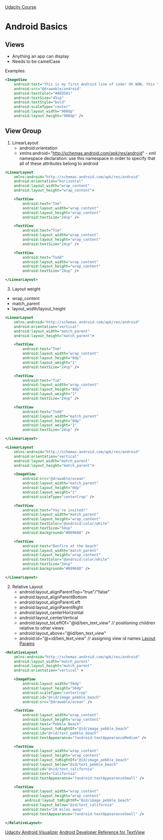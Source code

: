 [Udacity Course](https://classroom.udacity.com/courses/ud834-gwg)

# Android Basics

## Views 
- Anything an app can display
- Needs to be camelCase

Examples: 

```xml
<ImageView
    android:text="This is my first Android line of code! Oh WOW, this thing is really cool, now I feel like we are back in business. Don't you think?"
    android:src="@drawable/android"
	android:textColor="#AED581"
    android:textSize="45sp"
    android:textStyle="bold"
    android:scaleType="center" 
    android:layout_width="900dp"
    android:layout_height="900dp" />
```

## View Group 

1. LinearLayout
    - android:orientation
    - xmlns:android="http://schemas.android.com/apk/res/android" - xml namespace declaration: use this namespace in order to specify that all of these attributes belong to android

```xml
<LinearLayout
    xmlns:android="http://schemas.android.com/apk/res/android"
    android:orientation="horizontal"
    android:layout_width="wrap_content"
    android:layout_height="wrap_content">

    <TextView
        android:text="Tom"
        android:layout_width="wrap_content"
        android:layout_height="wrap_content"
        android:textSize="24sp" />

    <TextView
        android:text="Tim"
        android:layout_width="wrap_content"
        android:layout_height="wrap_content"
        android:textSize="24sp" />

    <TextView
        android:text="Todd"
        android:layout_width="wrap_content"
        android:layout_height="wrap_content"
        android:textSize="24sp" />

</LinearLayout>
```

3. Layout weight
- wrap_content
- match_parent
- layout_width/layout_height

```xml
<LinearLayout
    xmlns:android="http://schemas.android.com/apk/res/android"
    android:orientation="vertical"
    android:layout_width="match_parent"
    android:layout_height="match_parent">

    <TextView
        android:text="Tom"
        android:layout_width="wrap_content"
        android:layout_height="0dp"
        android:layout_weight="1"
        android:textSize="24sp" />

    <TextView
        android:text="Tim"
        android:layout_width="wrap_content"
        android:layout_height="0dp"
        android:layout_weight="1"
        android:textSize="24sp" />

    <TextView
        android:text="Todd"
        android:layout_width="match_parent"
        android:layout_height="0dp"
        android:layout_weight="1"
        android:textSize="24sp" />

</LinearLayout>      
```
```xml
<LinearLayout
    xmlns:android="http://schemas.android.com/apk/res/android"
    android:orientation="vertical"
    android:layout_width="match_parent"
    android:layout_height="match_parent">

    <ImageView
        android:src="@drawable/ocean"
        android:layout_width="match_parent"
        android:layout_height="0dp"
        android:layout_weight="1"
        android:scaleType="centerCrop" />

    <TextView
        android:text="You're invited!"
        android:layout_width="match_parent"
        android:layout_height="wrap_content"
        android:textColor="@android:color/white"
        android:textSize="54sp"
        android:background="#009688" />

    <TextView
        android:text="Bonfire at the beach"
        android:layout_width="match_parent"
        android:layout_height="wrap_content"
        android:textColor="@android:color/white"
        android:textSize="34sp"
        android:background="#009688" />

</LinearLayout>
```

2. Relative Layout
    - android:layout_alignParentTop="true"/"false"
    - android:layout_alignParentBottom
    - android:layout_alignParentLeft
    - android:layout_alignParentRight
    - android:layout_centerHorizontal
    - android:layout_centerVertical 
    - android:layout_toLeftOf="@id/ben_text_view" // positioning children relative to other views 
    - android:layout_above="@id/ben_text_view" 
    - android:id="@+id/ben_text_view" // assigning view id names
[Layout Params](https://developer.android.com/reference/android/widget/RelativeLayout.LayoutParams.html?utm_source=udacity&utm_medium=course&utm_campaign=android_basics)

```xml
<RelativeLayout
    xmlns:android="http://schemas.android.com/apk/res/android"
    android:layout_width="match_parent"
    android:layout_height="match_parent"
    android:orientation="vertical" >

    <ImageView
        android:layout_width="56dp"
        android:layout_height="56dp"
        android:scaleType="centerCrop"
        android:id="@+id/image_pebble_beach"
        android:src="@drawable/ocean" />

    <TextView
        android:layout_width="wrap_content"
        android:layout_height="wrap_content"
        android:text="Pebble Beach"
        android:layout_toRightOf="@id/image_pebble_beach"
        android:id="@+id/text_pebble_beach"
        android:textAppearance="?android:textAppearanceMedium" />

    <TextView
        android:layout_width="wrap_content"
        android:layout_height="wrap_content"
        android:layout_toRightOf="@id/image_pebble_beach"
        android:layout_below="@id/text_pebble_beach"
        android:id="@+id/text_california"
        android:text="California"
        android:textAppearance="?android:textAppearanceSmall" />

    <TextView
        android:layout_width="wrap_content"
        android:layout_height="wrap_content"
         android:layout_toRightOf="@id/image_pebble_beach"
        android:layout_below="@id/text_california"
        android:text="10 miles away"
        android:textAppearance="?android:textAppearanceSmall" />

</RelativeLayout>
```

[Udacity Android Visualizer](http://labs.udacity.com/android-visualizer/#/android/text-view)
[Android Developer Reference for TextView](https://developer.android.com/reference/android/widget/TextView.html)
